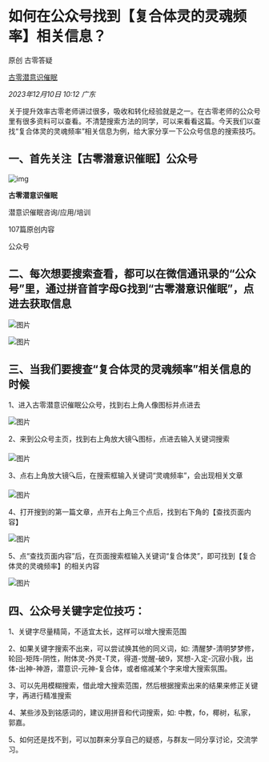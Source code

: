 # 如何在公众号找到【复合体灵的灵魂频率】相关信息？

原创 古零答疑 

[古零潜意识催眠](javascript:void(0);)

 *2023年12月10日 10:12* *广东*

关于提升效率古零老师讲过很多，吸收和转化经验就是之一。在古零老师的公众号里有很多资料可以查看。不清楚搜索方法的同学，可以来看看这篇。今天我们以查找“复合体灵的灵魂频率”相关信息为例，给大家分享一下公众号信息的搜索技巧。

## 一、首先关注【古零潜意识催眠】公众号

![img](http://mmbiz.qpic.cn/mmbiz_png/orcc4ibibs0qggEKKr5zBxG32aSMTyFon3TtJYw7xh1B7lfqiaUFxp7usvPsh0IhLTBzkcTVM0BicvcpSECUfsias7Q/300?wx_fmt=png&wxfrom=19)

**古零潜意识催眠**

潜意识催眠咨询/应用/培训

107篇原创内容



公众号

## 二、每次想要搜索查看，都可以在微信通讯录的“公众号”里，通过拼音首字母G找到“古零潜意识催眠”，点进去获取信息

![图片](https://mmbiz.qpic.cn/sz_mmbiz_jpg/orcc4ibibs0qjwaMxD2a58LJaWYncaualFwDqTm5TmGVa1dGdMKeOdUEIj0oqE3kniaamhTjUXYV6oC00CsQ05hCw/640?wx_fmt=jpeg&from=appmsg&tp=webp&wxfrom=5&wx_lazy=1&wx_co=1)



![图片](https://mmbiz.qpic.cn/sz_mmbiz_jpg/orcc4ibibs0qjwaMxD2a58LJaWYncaualFiaibp5hQZ068HkicAJG4ZEW6zINP7tH3icEtzaa8HKay2bcoMhRNcnF4qQ/640?wx_fmt=jpeg&from=appmsg&tp=webp&wxfrom=5&wx_lazy=1&wx_co=1)



## 三、当我们要搜查“复合体灵的灵魂频率”相关信息的时候

1、进入古零潜意识催眠公众号，找到右上角人像图标并点进去

![图片](https://mmbiz.qpic.cn/sz_mmbiz_jpg/orcc4ibibs0qjwaMxD2a58LJaWYncaualFgWhz1nhGmibZU3vB3HsxvsRROMw1zucW99XcmfFBLVrCicExic0QmknKQ/640?wx_fmt=jpeg&from=appmsg&tp=webp&wxfrom=5&wx_lazy=1&wx_co=1)



2、来到公众号主页，找到右上角放大镜🔍图标，点进去输入关键词搜索

![图片](https://mmbiz.qpic.cn/sz_mmbiz_jpg/orcc4ibibs0qjwaMxD2a58LJaWYncaualFAeJ6wAuFRpbX1cwB18MicuO7E3JDjUic4KQia1aGP2Qdjlz3dtgxlZ1Dg/640?wx_fmt=jpeg&from=appmsg&tp=webp&wxfrom=5&wx_lazy=1&wx_co=1)



3、点右上角放大镜🔍后，在搜索框输入关键词“灵魂频率”，会出现相关文章

![图片](https://mmbiz.qpic.cn/sz_mmbiz_jpg/orcc4ibibs0qjwaMxD2a58LJaWYncaualFHvIRFSFeiaEDx5y1j5FwJXDKR5z9Sna7nMzX4OQicHRRYp7Abr5AFKCA/640?wx_fmt=jpeg&from=appmsg&tp=webp&wxfrom=5&wx_lazy=1&wx_co=1)



4、打开搜到的第一篇文章，点开右上角三个点后，找到右下角的【查找页面内容】

![图片](https://mmbiz.qpic.cn/sz_mmbiz_jpg/orcc4ibibs0qjwaMxD2a58LJaWYncaualFSwn397Vf8hkh9V0R4wahia0ntz6oeBa4e6bzZu09lI9P6oyVviblgsZw/640?wx_fmt=jpeg&from=appmsg&tp=webp&wxfrom=5&wx_lazy=1&wx_co=1)



5、点“查找页面内容”后，在页面搜索框输入关键词“复合体灵”，即可找到【复合体灵的灵魂频率】的相关内容

![图片](https://mmbiz.qpic.cn/sz_mmbiz_jpg/orcc4ibibs0qjwaMxD2a58LJaWYncaualFTAX9VwLBsh1RibJIcMicic5XzDLzowmrDIHLwaXG8eOrt7IruHpMdZ2vg/640?wx_fmt=jpeg&from=appmsg&tp=webp&wxfrom=5&wx_lazy=1&wx_co=1)



## 四、公众号关键字定位技巧：

1、关键字尽量精简，不适宜太长，这样可以增大搜索范围

2、如果关键字搜索不出来，可以尝试换其他的同义词，如: 清醒梦-清明梦梦修，轮回-矩阵-阴性，附体灵-外灵-T灵，得道-觉醒-破9，冥想-入定-沉寂小我，出体-出神-神游，潜意识-元神-复合体，或者缩减某个字来增大搜索氛围。

3、可以先用模糊搜索，借此增大搜索范围，然后根据搜索出来的结果来修正关键字，再进行精准搜索

4、某些涉及到铭感词的，建议用拼音和代词搜索，如: 中教，fo，椰树，私家，郭嘉。

5、如何还是找不到，可以加群来分享自己的疑惑，与群友一同分享讨论，交流学习。